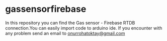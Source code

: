 # gassensorfirebase

In this repository you can find the Gas sensor - Firebase RTDB connection.You can easily import code to arduino ide.
If you encounter with any problem send an email to onurrohatoktay@gmail.com

